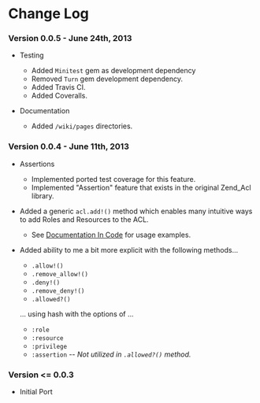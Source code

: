 # Change Log

### Version 0.0.5 - June 24th, 2013

* Testing
    * Added `Minitest` gem as development dependency
    * Removed `Turn` gem development dependency.
    * Added Travis CI.
    * Added Coveralls.

* Documentation
    * Added `/wiki/pages` directories.

### Version 0.0.4 - June 11th, 2013

* Assertions
    * Implemented ported test coverage for this feature.
    * Implemented "Assertion" feature that exists in the original Zend_Acl library.

* Added a generic `acl.add!()` method which enables many intuitive ways to add Roles and Resources to the ACL.
    * See [Documentation In Code](https://github.com/veloper/rend-acl/blob/master/lib/rend/acl.rb#L51-L76) for usage examples.

* Added ability to me a bit more explicit with the following methods...
    * `.allow!()`
    * `.remove_allow!()`
    * `.deny!()`
    * `.remove_deny!()`
    * `.allowed?()`

    ... using hash with the options of ...

    * `:role`
    * `:resource`
    * `:privilege`
    * `:assertion` -- _Not utilized in `.allowed?()` method._

### Version <= 0.0.3
* Initial Port